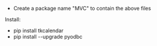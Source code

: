 - Create a package name "MVC" to contain the above files

Install:
- pip install tkcalendar
- pip install --upgrade pyodbc
